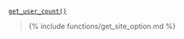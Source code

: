 <p><code><a href="https://developer.wordpress.org/reference/functions/get_user_count/">get_user_count()</a></code></p>

<blockquote>

{% include functions/get_site_option.md %}

</blockquote>
